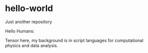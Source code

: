 # hello-world
Just another repository

Hello Humans:

Tensor here, my background is in script languages for computational physics and data analysis.
